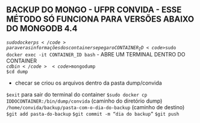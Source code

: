 ## BACKUP DO MONGO - UFPR CONVIDA - ESSE MÉTODO SÓ FUNCIONA PARA VERSÕES ABAIXO DO MONGODB 4.4
<code>$sudo docker ps</code> para ver as informações dos containers e pegar o CONTAINER_ID  
<code>$sudo docker exec -it CONTAINER_ID bash</code> - ABRE UM TERMINAL DENTRO DO CONTAINER  
<code>$cd bin</code>  
<code>$mongodump</code>  
<code>$cd dump</code>  
<ul><li>checar se criou os arquivos dentro da pasta dump/convida</li></ul>  
<code>$exit</code> para sair do terminal do container    
<code>$sudo docker cp IDDOCONTAINER:/bin/dump/convida</code> (caminho do diretório dump)  
<code>/home/convida/backup/pasta-com-o-dia-do-backup</code> (caminho de destino)  
<code>$git add pasta-do-backup</code>  
<code>$git commit -m “dia do backup”</code>  
<code>$git push</code>  